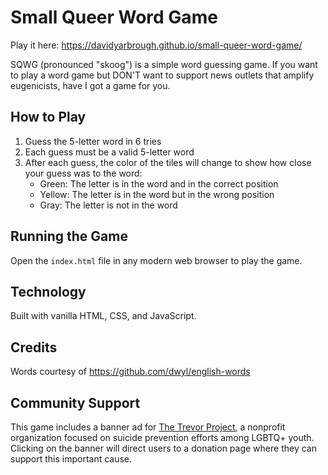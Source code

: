 # Small Queer Word Game

Play it here: https://davidyarbrough.github.io/small-queer-word-game/

SQWG (pronounced "skoog") is a simple word guessing game. If you want to play a word game but DON'T want to support 
news outlets that amplify eugenicists, have I got a game for you.

## How to Play

1. Guess the 5-letter word in 6 tries
2. Each guess must be a valid 5-letter word
3. After each guess, the color of the tiles will change to show how close your guess was to the word:
   - Green: The letter is in the word and in the correct position
   - Yellow: The letter is in the word but in the wrong position
   - Gray: The letter is not in the word

## Running the Game

Open the `index.html` file in any modern web browser to play the game.

## Technology

Built with vanilla HTML, CSS, and JavaScript.

## Credits

Words courtesy of https://github.com/dwyl/english-words

## Community Support

This game includes a banner ad for [The Trevor Project](https://www.thetrevorproject.org/), a nonprofit organization focused on suicide prevention efforts among LGBTQ+ youth. Clicking on the banner will direct users to a donation page where they can support this important cause.